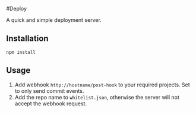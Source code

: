 #Deploy

A quick and simple deployment server.

## Installation

`npm install`

## Usage

1. Add webhook `http://hostname/post-hook` to your required projects. Set to only send commit events.
2. Add the repo name to `whitelist.json`, otherwise the server will not accept the webhook request.
